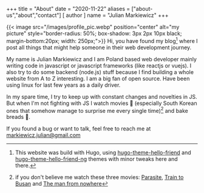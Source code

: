 +++
title = "About"
date = "2020-11-22"
aliases = ["about-us","about","contact"]
[ author ]
  name = "Julian Markiewicz"
+++

{{< image src="/images/profile_pic.webp" position="center" alt="my picture" style="border-radius: 50%; box-shadow: 3px 2px 10px black; margin-bottom:20px; width: 250px;">}}
Hi, you have found my blog[^1] where I post all things that might help someone in their web development journey.

My name is Julian Markiewicz and I am Poland based web developer mainly writing code in javascript or javascript frameworks (like reactjs or vuejs). I also try to do some backend (node.js) stuff because I find building a whole website from A to Z interesting. I am a big fan of open source. Have been using linux for last few years as a daily driver.

In my spare time, I try to keep up with constant changes and novelties in JS. But when I'm not fighting with JS I watch movies 🍿 (especially South Korean ones that somehow manage to surprise me every single time)[^2] and bake breads 🍞.

If you found a bug or want to talk, feel free to reach me at markiewicz.julian@gmail.com

[^1]: This website was build with Hugo, using [hugo-theme-hello-friend](https://github.com/rhazdon/hugo-theme-hello-friend-ng) and [hugo-theme-hello-friend-ng](https://github.com/panr/hugo-theme-hello-friend) themes with minor tweaks here and there.
[^2]: if you don't believe me watch these three movies: [Parasite](https://www.imdb.com/title/tt6751668/), [Train to Busan](https://www.imdb.com/title/tt5700672/) and [The man from nowhere](https://www.imdb.com/title/tt1527788/)
